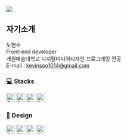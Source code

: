 <img src="https://capsule-render.vercel.app/api?type=waving&color=gradient&height=300&section=header&text=Hi%20There%20👋&fontSize=50&fontAlign=50&fontAlignY=50" /> 
<!-- 메인 배너 -->

## 자기소개 <!-- h3 -->
노현수  
Front-end developer  
계원예술대학교 디지털미디어디자인 프로그래밍 전공  
E-mail : [kevinsoo1014@gmail.com](mailto:kevinsoo1014@gmail.com)

### &#128187; Stacks <!-- h2 -->
<div>
  <img alt="Static Badge_html5" height="23px" src="https://img.shields.io/badge/HTML5-%23E33F26?style=flat&logo=HTML5&logoColor=%23fff">
  <img alt="Static Badge_css3" height="23px" src="https://img.shields.io/badge/CSS3-1572B6?style=flat&logo=CSS3&logoColor=%23fff">
  <img alt="Static Badge_javascript" height="23px" src="https://img.shields.io/badge/JavaScript-%23F7DF1E?style=flat&logo=JavaScript&logoColor=%23000">
  <img alt="Static Badge_git" height="23px" src="https://img.shields.io/badge/Git-%23F05032?style=flat&logo=Git&logoColor=%23fff">
</div>

### &#127912; Design <!-- h2 -->
<div>
  <img alt="Static Badge_figma" height="23px" src="https://img.shields.io/badge/Figma-%23F24E1E?style=flat&logo=Figma&logoColor=%23fff">
  <img alt="Static Badge_ps" height="23px" src="https://img.shields.io/badge/Adobe%20Photoshop-%2331A8FF?style=flat&logo=adobephotoshop&logoColor=%23fff">
  <img alt="Static Badge_ai" height="23px" src="https://img.shields.io/badge/Adobe%20Illustrator-%23FF9A00?style=flat&logo=adobeillustrator&logoColor=%23fff">
  <img alt="Static Badge_pr" height="23px" src="https://img.shields.io/badge/Adobe%20Premiere%20Pro-%239999FF?style=flat&logo=adobepremierepro&logoColor=%23fff">  
</div>  
